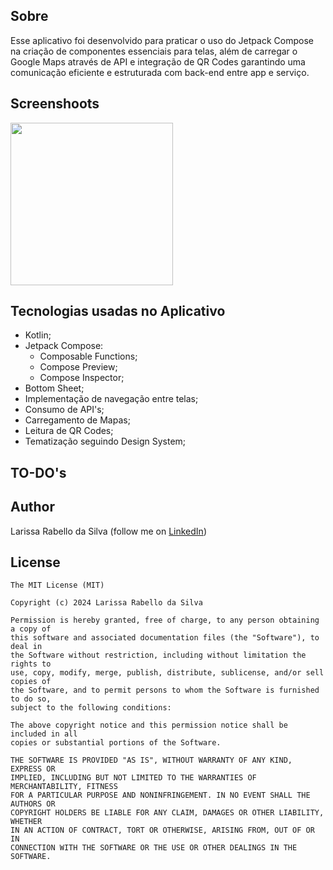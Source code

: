 ## Sobre
Esse aplicativo foi desenvolvido para praticar o uso do Jetpack Compose na criação de componentes essenciais para telas, além de carregar o Google Maps através de API e integração de QR Codes garantindo uma comunicação eficiente e estruturada com back-end entre app e serviço.

## Screenshoots

<img src="https://github.com/user-attachments/assets/3b7c61af-2a60-4ef9-9c8f-05823613b89b" width="260">

## Tecnologias usadas no Aplicativo
* Kotlin;
* Jetpack Compose:
  * Composable Functions;
  * Compose Preview;
  * Compose Inspector;
* Bottom Sheet;
* Implementação de navegação entre telas;
* Consumo de API's;
* Carregamento de Mapas;
* Leitura de QR Codes;
* Tematização seguindo Design System;

## TO-DO's


## Author
Larissa Rabello da Silva (follow me on [LinkedIn](https://www.linkedin.com/in/larissa-rabello/))

## License
```
The MIT License (MIT)

Copyright (c) 2024 Larissa Rabello da Silva

Permission is hereby granted, free of charge, to any person obtaining a copy of
this software and associated documentation files (the "Software"), to deal in
the Software without restriction, including without limitation the rights to
use, copy, modify, merge, publish, distribute, sublicense, and/or sell copies of
the Software, and to permit persons to whom the Software is furnished to do so,
subject to the following conditions:

The above copyright notice and this permission notice shall be included in all
copies or substantial portions of the Software.

THE SOFTWARE IS PROVIDED "AS IS", WITHOUT WARRANTY OF ANY KIND, EXPRESS OR
IMPLIED, INCLUDING BUT NOT LIMITED TO THE WARRANTIES OF MERCHANTABILITY, FITNESS
FOR A PARTICULAR PURPOSE AND NONINFRINGEMENT. IN NO EVENT SHALL THE AUTHORS OR
COPYRIGHT HOLDERS BE LIABLE FOR ANY CLAIM, DAMAGES OR OTHER LIABILITY, WHETHER
IN AN ACTION OF CONTRACT, TORT OR OTHERWISE, ARISING FROM, OUT OF OR IN
CONNECTION WITH THE SOFTWARE OR THE USE OR OTHER DEALINGS IN THE SOFTWARE.
```
